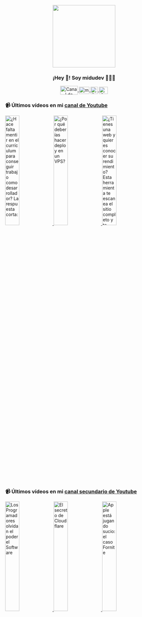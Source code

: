 <p align="center" width="300">
   <img align="center" width="200" src="https://user-images.githubusercontent.com/1561955/106762302-fda9de00-6635-11eb-99be-3ef744e60c0e.png" />
   <h3 align="center">¡Hey 👋! Soy midudev 👨🏻‍💻</h3>
</p>

<p align="center">
   <a href="https://twitch.tv/midudev" target="blank">
    <img align="center" src="https://upload.wikimedia.org/wikipedia/commons/c/ce/Twitch_logo_2019.svg" alt="Canal de Twitch de midudev" height="28px" width="56px" />
  </a>
  <span style="width: 8px;"> </span>
   <a href="https://youtube.com/midudev" target="blank">
    <img align="center" src="https://upload.wikimedia.org/wikipedia/commons/0/09/YouTube_full-color_icon_%282017%29.svg" alt="midudev" height="23px" width="33px" />
  </a>
  <span style="width: 8px;"> </span>
  <a href="https://instagram.com/midu.dev" target="blank">
    <img align="center" src="https://upload.wikimedia.org/wikipedia/commons/e/e7/Instagram_logo_2016.svg" alt="Canal de Instagram de midu.dev" height="23px" width="23px" />
  </a>
  <span style="width: 8px;"> </span>
  <a href="https://twitter.com/midudev" target="blank">
    <img align="center" src="https://upload.wikimedia.org/wikipedia/commons/thumb/6/6f/Logo_of_Twitter.svg/2491px-Logo_of_Twitter.svg.png" alt="Canal de Twitter de midudev" height="23px" width="28px" />
  </a>
</p>

### 📹 Últimos vídeos en mi [canal de Youtube](https://youtube.com/midudev?sub_confirmation=1)

<a href='https://youtu.be/jnqBZgzbnOQ' target='_blank'>
  <img width='30%' src='https://img.youtube.com/vi/jnqBZgzbnOQ/mqdefault.jpg' alt='¿Hace falta mentir en el currículum para conseguir trabajo como desarrollador?  La respuesta corta:' />
</a>
<a href='https://youtu.be/kwVNpfru6pk' target='_blank'>
  <img width='30%' src='https://img.youtube.com/vi/kwVNpfru6pk/mqdefault.jpg' alt='¿Por qué deberías hacer deploy en un VPS?' />
</a>
<a href='https://youtu.be/c98XHf8yb14' target='_blank'>
  <img width='30%' src='https://img.youtube.com/vi/c98XHf8yb14/mqdefault.jpg' alt='¿Tienes una web y quieres conocer su rendimiento? Esta herramienta te escanea el sitio completo y te' />
</a>

### 📹 Últimos vídeos en mi [canal secundario de Youtube](https://youtube.com/midulive?sub_confirmation=1)

<a href='https://youtu.be/aZK0Q-6KAts' target='_blank'>
  <img width='30%' src='https://img.youtube.com/vi/aZK0Q-6KAts/mqdefault.jpg' alt='Los Programadores olvidan el poder el Software' />
</a>
<a href='https://youtu.be/7Um55iGqNUA' target='_blank'>
  <img width='30%' src='https://img.youtube.com/vi/7Um55iGqNUA/mqdefault.jpg' alt='El secreto de Cloudflare' />
</a>
<a href='https://youtu.be/_sRq0drYDd8' target='_blank'>
  <img width='30%' src='https://img.youtube.com/vi/_sRq0drYDd8/mqdefault.jpg' alt='Apple está jugando sucio: el caso Fornite' />
</a>
